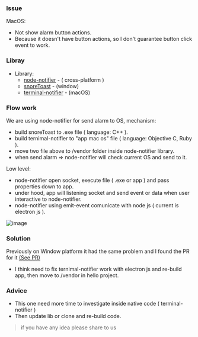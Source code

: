 ### Issue

MacOS: 
 - Not show alarm button actions.
 - Because it doesn't have button actions, so I don't guarantee button click event to work.

 ### Libray
 
 - Library:
   + [node-notifier](https://github.com/mikaelbr/node-notifier) - ( cross-platform )
   + [snoreToast](https://github.com/KDE/snoretoast) - (window)
   + [terminal-notifier](https://github.com/julienXX/terminal-notifier) - (macOS)
   
   
 ### Flow work
 
 We are using node-notifier for send alarm to OS, mechanism:
  - build snoreToast to .exe file ( language: C++ ).
  - build ternimal-notifier to "app mac os" file ( language: Objective C, Ruby ).
  - move two file above to /vendor folder inside node-notifier library.
  - when send alarm => node-notifier will check current OS and send to it.
  
 Low level:
  - node-notifier open socket, execute file ( .exe or app ) and pass properties down to app.
  - under hood, app will listening socket and send event or data when user interactive to node-notifier.
  - node-notifier using emit-event comunicate with node js ( current is electron js ).

![image](https://user-images.githubusercontent.com/87919564/173243996-22986a61-9c71-4643-8122-040b877c5063.png)

  
  ### Solution
  
  Previously on Window platform it had the same problem and I found the PR for it [(See PR)](https://github.com/KDE/snoretoast/pull/15/files)
  
  - I think need to fix ternimal-notifier work with electron js and re-build app, then move to /vendor in hello project.

  ### Advice
  
  - This one need more time to investigate inside native code ( terminal-notifier )
  - Then update lib or clone and re-build code.

> if you have any idea please share to us
